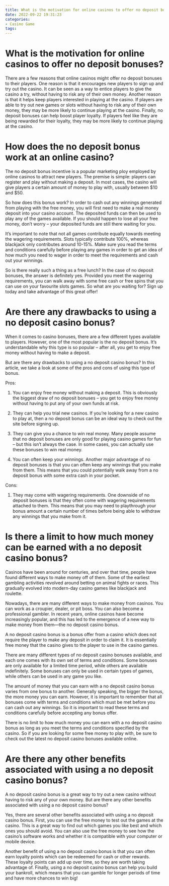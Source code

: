 ```yaml
---
title: What is the motivation for online casinos to offer no deposit bonuses
date: 2022-09-22 19:31:23
categories:
- Casino Game
tags:
---
```



#  What is the motivation for online casinos to offer no deposit bonuses?

There are a few reasons that online casinos might offer no deposit bonuses to their players. One reason is that it encourages new players to sign up and try out the casino. It can be seen as a way to entice players to give the casino a try, without having to risk any of their own money. Another reason is that it helps keep players interested in playing at the casino. If players are able to try out new games or slots without having to risk any of their own money, they may be more likely to continue playing at the casino. Finally, no deposit bonuses can help boost player loyalty. If players feel like they are being rewarded for their loyalty, they may be more likely to continue playing at the casino.

#  How does the no deposit bonus work at an online casino?

The no deposit bonus incentive is a popular marketing ploy employed by online casinos to attract new players. The premise is simple: players can register and play without making a deposit. In most cases, the casino will give players a certain amount of money to play with, usually between $10 and $50.

So how does this bonus work? In order to cash out any winnings generated from playing with the free money, you will first need to make a real money deposit into your casino account. The deposited funds can then be used to play any of the games available. If you should happen to lose all your free money, don’t worry – your deposited funds are still there waiting for you.

It’s important to note that not all games contribute equally towards meeting the wagering requirements. Slots typically contribute 100%, whereas blackjack only contributes around 10-15%. Make sure you read the terms and conditions carefully before playing any games in order to get an idea of how much you need to wager in order to meet the requirements and cash out your winnings.

So is there really such a thing as a free lunch? In the case of no deposit bonuses, the answer is definitely yes. Provided you meet the wagering requirements, you can walk away with some free cash or free spins that you can use on your favourite slots games. So what are you waiting for? Sign up today and take advantage of this great offer!

#  Are there any drawbacks to using a no deposit casino bonus?

When it comes to casino bonuses, there are a few different types available to players. However, one of the most popular is the no deposit bonus. It’s understandable why this type is so popular – after all, you get to enjoy free money without having to make a deposit.

But are there any drawbacks to using a no deposit casino bonus? In this article, we take a look at some of the pros and cons of using this type of bonus.

Pros:

1. You can enjoy free money without making a deposit. This is obviously the biggest draw of no deposit bonuses – you get to enjoy free money without having to put any of your own funds at risk.

2. They can help you trial new casinos. If you’re looking for a new casino to play at, then a no deposit bonus can be an ideal way to check out the site before signing up.

3. They can give you a chance to win real money. Many people assume that no deposit bonuses are only good for playing casino games for fun – but this isn’t always the case. In some cases, you can actually use these bonuses to win real money.

4. You can often keep your winnings. Another major advantage of no deposit bonuses is that you can often keep any winnings that you make from them. This means that you could potentially walk away from a no deposit bonus with some extra cash in your pocket.

Cons:

1. They may come with wagering requirements. One downside of no deposit bonuses is that they often come with wagering requirements attached to them. This means that you may need to playthrough your bonus amount a certain number of times before being able to withdraw any winnings that you make from it.

#  Is there a limit to how much money can be earned with a no deposit casino bonus?

Casinos have been around for centuries, and over that time, people have found different ways to make money off of them. Some of the earliest gambling activities revolved around betting on animal fights or races. This gradually evolved into modern-day casino games like blackjack and roulette.

Nowadays, there are many different ways to make money from casinos. You can work as a croupier, dealer, or pit boss. You can also become a professional gambler. In recent years, online casinos have become increasingly popular, and this has led to the emergence of a new way to make money from them—the no deposit casino bonus.

A no deposit casino bonus is a bonus offer from a casino which does not require the player to make any deposit in order to claim it. It is essentially free money that the casino gives to the player to use in the casino games.

There are many different types of no deposit casino bonuses available, and each one comes with its own set of terms and conditions. Some bonuses are only available for a limited time period, while others are available indefinitely. Some bonuses can only be used in certain types of games, while others can be used in any game you like.

The amount of money that you can earn with a no deposit casino bonus varies from one bonus to another. Generally speaking, the bigger the bonus, the more money you can earn. However, it is important to remember that all bonuses come with terms and conditions which must be met before you can cash out any winnings. So it is important to read these terms and conditions carefully before accepting any bonus offer.

There is no limit to how much money you can earn with a no deposit casino bonus as long as you meet the terms and conditions specified by the casino. So if you are looking for some free money to play with, be sure to check out the latest no deposit casino bonuses available online.

#  Are there any other benefits associated with using a no deposit casino bonus?

A no deposit casino bonus is a great way to try out a new casino without having to risk any of your own money. But are there any other benefits associated with using a no deposit casino bonus?

Yes, there are several other benefits associated with using a no deposit casino bonus. First, you can use the free money to test out the games at the casino. This is a great way to find out which games you like best and which ones you should avoid. You can also use the free money to see how the casino’s software works and whether it is compatible with your computer or mobile device.

Another benefit of using a no deposit casino bonus is that you can often earn loyalty points which can be redeemed for cash or other rewards. These loyalty points can add up over time, so they are worth taking advantage of. Finally, using a no deposit casino bonus can help you build your bankroll, which means that you can gamble for longer periods of time and have more chances to win big!